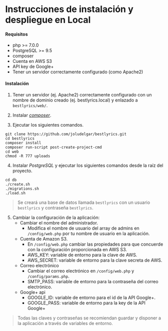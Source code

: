 Instrucciones de instalación y despliegue en Local
==================================================

#### Requisitos
- php >= 7.0.0
- PostgreSQL >= 9.5
- composer
- Cuenta en AWS S3
- API key de Google+
- Tener un servidor correctamente configurado (como Apache2)

#### Instalación

1. Tener un servidor (ej. Apache2) correctamente configurado con un nombre de dominio creado (ej. bestlyrics.local) y enlazado a `bestlyrics/web/`.

2. Instalar *[composer](https://getcomposer.org/download/)*.

3. Ejecutar los siguientes comandos.

```
git clone https://github.com/joludelgar/bestlyrics.git
cd bestlyrics
composer install
composer run-script post-create-project-cmd
cd web
chmod -R 777 uploads
```

4. Instalar *PostgreSQL* y ejecutar los siguientes comandos desde la raíz del proyecto.

```
cd db
./create.sh
./migrations.sh
./load.sh
```

> Se creará una base de datos llamada `bestlyrics` con un usuario `bestlyrics` y contraseña `bestlyrics`.

5. Cambiar la configuración de la aplicación:
    + Cambiar el nombre del administrador.
        - Modifica el nombre de usuario del array de admins en `/config/web.php` por tu nombre de usuario en la aplicación.
    + Cuenta de Amazon S3.
        - En `/config/web.php` cambiar las propiedades para que concuerde con la configuración proporcionada en AWS S3.
        - AWS_KEY: variable de entorno para la clave de AWS.
        - AWS_SECRET: variable de entorno para la clave secreta de AWS.
    + Correo electrónico
        - Cambiar el correo electrónico en `/config/web.php` y `/config/params.php`.
        - SMTP_PASS: variable de entorno para la contraseña del correo electrónico.
    + Google+ api
        - GOOGLE_ID: variable de entorno para el id de la API Google+.
        - GOOGLE_PASS: variable de entorno para la key de la API Google+

> Todas las claves y contraseñas se recomiendan guardar y disponer a la aplicación a través de variables de entorno.
